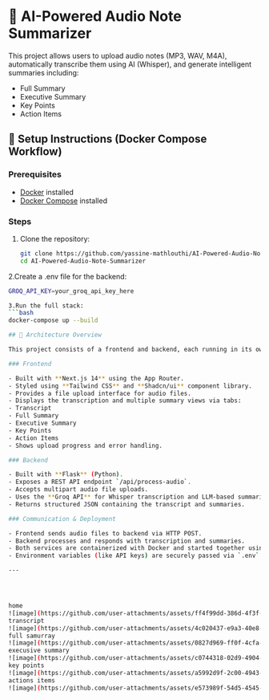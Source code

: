 # 🧠 AI-Powered Audio Note Summarizer

This project allows users to upload audio notes (MP3, WAV, M4A), automatically transcribe them using AI (Whisper), and generate intelligent summaries including:
- Full Summary
- Executive Summary
- Key Points
- Action Items

## 🚀 Setup Instructions (Docker Compose Workflow)

### Prerequisites
- [Docker](https://www.docker.com/) installed
- [Docker Compose](https://docs.docker.com/compose/) installed

### Steps

1. Clone the repository:
   ```bash
   git clone https://github.com/yassine-mathlouthi/AI-Powered-Audio-Note-Summarizer.git
   cd AI-Powered-Audio-Note-Summarizer 

2.Create a .env file for the backend:
   ```bash
   GROQ_API_KEY=your_groq_api_key_here 

3.Run the full stack:
   ```bash
   docker-compose up --build 

## 🧩 Architecture Overview

This project consists of a frontend and backend, each running in its own Docker container and orchestrated via Docker Compose.

### Frontend

- Built with **Next.js 14** using the App Router.
- Styled using **Tailwind CSS** and **Shadcn/ui** component library.
- Provides a file upload interface for audio files.
- Displays the transcription and multiple summary views via tabs:
  - Transcript
  - Full Summary
  - Executive Summary
  - Key Points
  - Action Items
- Shows upload progress and error handling.

### Backend

- Built with **Flask** (Python).
- Exposes a REST API endpoint `/api/process-audio`.
- Accepts multipart audio file uploads.
- Uses the **Groq API** for Whisper transcription and LLM-based summarization.
- Returns structured JSON containing the transcript and summaries.

### Communication & Deployment

- Frontend sends audio files to backend via HTTP POST.
- Backend processes and responds with transcription and summaries.
- Both services are containerized with Docker and started together using Docker Compose.
- Environment variables (like API keys) are securely passed via `.env` files configured in Docker Compose.

---




home
![image](https://github.com/user-attachments/assets/ff4f99dd-386d-4f3f-a480-c037d75074c2)
transcript
![image](https://github.com/user-attachments/assets/4c020437-e9a3-40e8-b5c7-35170b5eb659)
full samurray 
![image](https://github.com/user-attachments/assets/0827d969-ff0f-4cfa-90fc-af0c7e406e3a)
execusive summary 
![image](https://github.com/user-attachments/assets/c0744318-02d9-4904-b515-9807bab5f62b)
key points 
![image](https://github.com/user-attachments/assets/a5992d9f-2c00-4943-ade8-636cc6cfdfaf)
actions items 
![image](https://github.com/user-attachments/assets/e573989f-54d5-4545-a9fe-50ce372aabfe)


